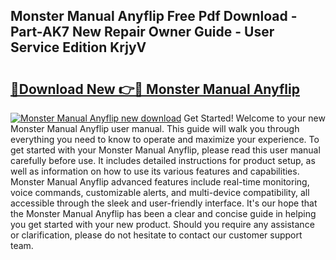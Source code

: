 ## Monster Manual Anyflip Free Pdf Download - Part-AK7 New Repair Owner Guide - User Service Edition KrjyV

# <h2><a href="http://cf26395.oget.top/?id=Monster+Manual+Anyflip">🔗Download New 👉🔴 Monster Manual Anyflip</a></h2>

[![Monster Manual Anyflip new download](https://i.imgur.com/5g1atiW.png)](http://cf26395.oget.top/?id=Monster+Manual+Anyflip)
Get Started! Welcome to your new Monster Manual Anyflip user manual. This guide will walk you through everything you need to know to operate and maximize your experience. To get started with your Monster Manual Anyflip, please read this user manual carefully before use. It includes detailed instructions for product setup, as well as information on how to use its various features and capabilities. Monster Manual Anyflip advanced features include real-time monitoring, voice commands, customizable alerts, and multi-device compatibility, all accessible through the sleek and user-friendly interface. It's our hope that the Monster Manual Anyflip has been a clear and concise guide in helping you get started with your new product. Should you require any assistance or clarification, please do not hesitate to contact our customer support team.
